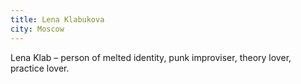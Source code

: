 ```yaml
---
title: Lena Klabukova
city: Moscow
---
```


Lena Klab – person of melted identity, punk improviser, theory lover, practice lover.
